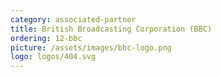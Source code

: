 ```yaml
---
category: associated-partner
title: British Broadcasting Corporation (BBC)
ordering: 12-bbc
picture: /assets/images/bbc-logo.png
logo: logos/404.svg
---
```

